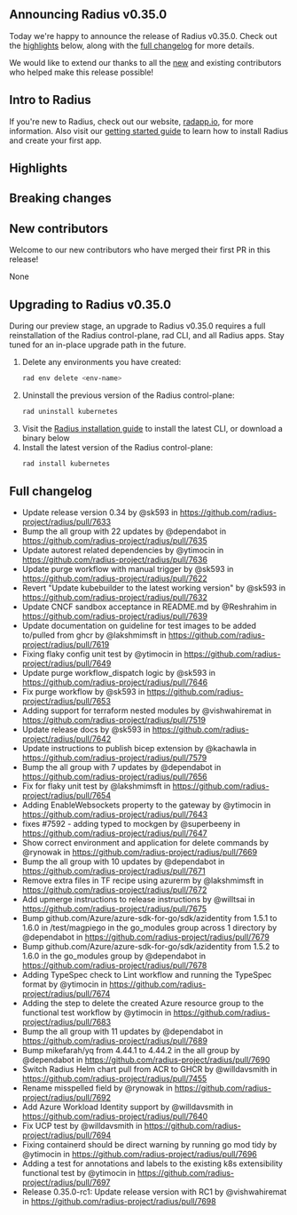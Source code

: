 ## Announcing Radius v0.35.0

Today we're happy to announce the release of Radius v0.35.0. Check out the [highlights](#highlights) below, along with the [full changelog](#full-changelog) for more details.

We would like to extend our thanks to all the [new](#new-contributors) and existing contributors who helped make this release possible!

## Intro to Radius

If you're new to Radius, check out our website, [radapp.io](https://radapp.io), for more information. Also visit our [getting started guide](https://docs.radapp.io/getting-started/) to learn how to install Radius and create your first app.

## Highlights

<!-- TALK TO THE PM TEAM ABOUT WHAT HIGHLIGHTS TO ADD HERE -->

## Breaking changes

<!-- ADD ANY BREAKING CHANGES HERE, IF ANY -->

## New contributors

Welcome to our new contributors who have merged their first PR in this release!

None

## Upgrading to Radius v0.35.0

During our preview stage, an upgrade to Radius v0.35.0 requires a full reinstallation of the Radius control-plane, rad CLI, and all Radius apps. Stay tuned for an in-place upgrade path in the future.

1. Delete any environments you have created:
   ```bash
   rad env delete <env-name>
   ```
1. Uninstall the previous version of the Radius control-plane:
   ```bash
   rad uninstall kubernetes
   ```
1. Visit the [Radius installation guide](https://docs.radapp.io/getting-started/install/) to install the latest CLI, or download a binary below
1. Install the latest version of the Radius control-plane:
   ```bash
   rad install kubernetes
   ```

## Full changelog

* Update release version 0.34 by @sk593 in https://github.com/radius-project/radius/pull/7633
* Bump the all group with 22 updates by @dependabot in https://github.com/radius-project/radius/pull/7635
* Update autorest related dependencies by @ytimocin in https://github.com/radius-project/radius/pull/7636
* Update purge workflow with manual trigger by @sk593 in https://github.com/radius-project/radius/pull/7622
* Revert "Update kubebuilder to the latest working version" by @sk593 in https://github.com/radius-project/radius/pull/7632
* Update CNCF sandbox acceptance in README.md  by @Reshrahim in https://github.com/radius-project/radius/pull/7639
* Update documentation on guideline for test images to be added to/pulled from ghcr by @lakshmimsft in https://github.com/radius-project/radius/pull/7619
* Fixing flaky config unit test by @ytimocin in https://github.com/radius-project/radius/pull/7649
* Update purge workflow_dispatch logic by @sk593 in https://github.com/radius-project/radius/pull/7646
* Fix purge workflow by @sk593 in https://github.com/radius-project/radius/pull/7653
* Adding support for terraform nested modules by @vishwahiremat in https://github.com/radius-project/radius/pull/7519
* Update release docs by @sk593 in https://github.com/radius-project/radius/pull/7642
* Update instructions to publish bicep extension by @kachawla in https://github.com/radius-project/radius/pull/7579
* Bump the all group with 7 updates by @dependabot in https://github.com/radius-project/radius/pull/7656
* Fix for flaky unit test by @lakshmimsft in https://github.com/radius-project/radius/pull/7654
* Adding EnableWebsockets property to the gateway by @ytimocin in https://github.com/radius-project/radius/pull/7643
* fixes #7592 - adding typed to mockgen by @superbeeny in https://github.com/radius-project/radius/pull/7647
* Show correct environment and application for delete commands by @rynowak in https://github.com/radius-project/radius/pull/7669
* Bump the all group with 10 updates by @dependabot in https://github.com/radius-project/radius/pull/7671
* Remove extra files in TF recipe using azurerm by @lakshmimsft in https://github.com/radius-project/radius/pull/7672
* Add upmerge instructions to release instructions by @willtsai in https://github.com/radius-project/radius/pull/7675
* Bump github.com/Azure/azure-sdk-for-go/sdk/azidentity from 1.5.1 to 1.6.0 in /test/magpiego in the go_modules group across 1 directory by @dependabot in https://github.com/radius-project/radius/pull/7679
* Bump github.com/Azure/azure-sdk-for-go/sdk/azidentity from 1.5.2 to 1.6.0 in the go_modules group by @dependabot in https://github.com/radius-project/radius/pull/7678
* Adding TypeSpec check to Lint workflow and running the TypeSpec format by @ytimocin in https://github.com/radius-project/radius/pull/7674
* Adding the step to delete the created Azure resource group to the functional test workflow by @ytimocin in https://github.com/radius-project/radius/pull/7683
* Bump the all group with 11 updates by @dependabot in https://github.com/radius-project/radius/pull/7689
* Bump mikefarah/yq from 4.44.1 to 4.44.2 in the all group by @dependabot in https://github.com/radius-project/radius/pull/7690
* Switch Radius Helm chart pull from ACR to GHCR by @willdavsmith in https://github.com/radius-project/radius/pull/7455
* Rename misspelled field by @rynowak in https://github.com/radius-project/radius/pull/7692
* Add Azure Workload Identity support by @willdavsmith in https://github.com/radius-project/radius/pull/7640
* Fix UCP test by @willdavsmith in https://github.com/radius-project/radius/pull/7694
* Fixing containerd should be direct warning by running go mod tidy by @ytimocin in https://github.com/radius-project/radius/pull/7696
* Adding a test for annotations and labels to the existing k8s extensibility functional test by @ytimocin in https://github.com/radius-project/radius/pull/7697
* Release 0.35.0-rc1: Update release version with RC1 by @vishwahiremat in https://github.com/radius-project/radius/pull/7698
